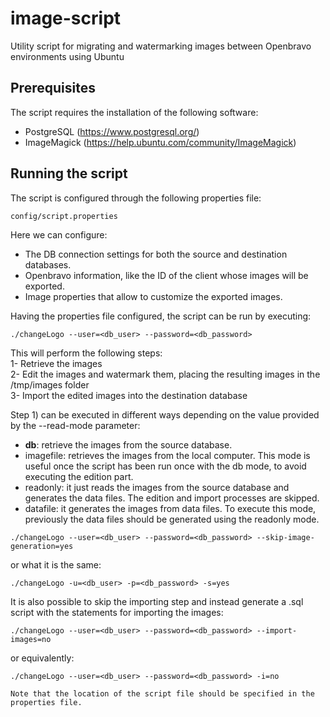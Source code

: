 # image-script
Utility script for migrating and watermarking images between Openbravo environments using Ubuntu

## Prerequisites
The script requires the installation of the following software:
- PostgreSQL (https://www.postgresql.org/)
- ImageMagick (https://help.ubuntu.com/community/ImageMagick)

## Running the script
The script is configured through the following properties file:
```
config/script.properties
```
Here we can configure:
- The DB connection settings for both the source and destination databases.
- Openbravo information, like the ID of the client whose images will be exported.
- Image properties that allow to customize the exported images.

Having the properties file configured, the script can be run by executing:
```
./changeLogo --user=<db_user> --password=<db_password>
```
This will perform the following steps:<br/>
1- Retrieve the images<br/>
2- Edit the images and watermark them, placing the resulting images in the /tmp/images folder<br/>
3- Import the edited images into the destination database<br/>

Step 1) can be executed in different ways depending on the value provided by the --read-mode parameter:

- <b>db</b>: retrieve the images from the source database.
- imagefile: retrieves the images from the local computer. This mode is useful once the script has been run once with the db mode, to avoid executing the edition part.
- readonly: it just reads the images from the source database and generates the data files. The edition and import processes are skipped.
- datafile: it generates the images from data files. To execute this mode, previously the data files should be generated using the readonly mode.

```
./changeLogo --user=<db_user> --password=<db_password> --skip-image-generation=yes
```
or what it is the same:
```
./changeLogo -u=<db_user> -p=<db_password> -s=yes
```
It is also possible to skip the importing step and instead generate a .sql script with the statements for importing the images:
```
./changeLogo --user=<db_user> --password=<db_password> --import-images=no
```
or equivalently:
```
./changeLogo --user=<db_user> --password=<db_password> -i=no

Note that the location of the script file should be specified in the properties file.

